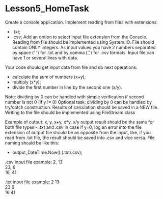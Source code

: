 # Lesson5_HomeTask

Create a console application.
Implement reading from files with extensions:
- .txt;
- .csv;
Add an option to select input file extension from the Console.
Reading from file should be implemented using System.IO.
File should contain ONLY integers. As input values you have 2 numbers separated by space (' ') for .txt and by comma (',') for .csv formats.
Input file can have 1 or several lines with data.

Your code should get input data from file and do next operations:
- calculate the sum of numbers (x+y);
- multiply (x*y);
- divide the first number in line by the second one (x/y).

Note: dividing by 0 can be handled with simple verification if second number is not 0 (if y != 0)
Optional task: dividing by 0 can be handled by try/catch construction.
Results of calculation should be saved in a NEW file.
Writing to the file should be implemented using FileStream class

Example of output:
x, y, x+y, x*y, x/y
output result should be the same for both file types - .txt and .csv
in case if y=0, log an error into the file
extension of output file should be an opposite from the input, like, if you read from .txt file, the result should be saved into .csv and vice versa.
File naming should be like this: 
- output_DateTime.Now().(.txt/.csv);

.csv input file example:
2, 13  
23, 6  
16, 41  

.txt input file example:
2 13  
23 6  
16 41  
